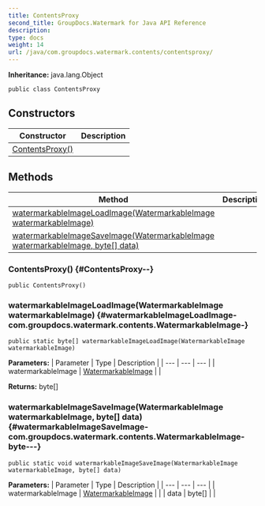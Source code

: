 ```yaml
---
title: ContentsProxy
second_title: GroupDocs.Watermark for Java API Reference
description: 
type: docs
weight: 14
url: /java/com.groupdocs.watermark.contents/contentsproxy/
---
```

**Inheritance:**
java.lang.Object
```
public class ContentsProxy
```
## Constructors

| Constructor | Description |
| --- | --- |
| [ContentsProxy()](#ContentsProxy--) |  |
## Methods

| Method | Description |
| --- | --- |
| [watermarkableImageLoadImage(WatermarkableImage watermarkableImage)](#watermarkableImageLoadImage-com.groupdocs.watermark.contents.WatermarkableImage-) |  |
| [watermarkableImageSaveImage(WatermarkableImage watermarkableImage, byte[] data)](#watermarkableImageSaveImage-com.groupdocs.watermark.contents.WatermarkableImage-byte---) |  |
### ContentsProxy() {#ContentsProxy--}
```
public ContentsProxy()
```


### watermarkableImageLoadImage(WatermarkableImage watermarkableImage) {#watermarkableImageLoadImage-com.groupdocs.watermark.contents.WatermarkableImage-}
```
public static byte[] watermarkableImageLoadImage(WatermarkableImage watermarkableImage)
```




**Parameters:**
| Parameter | Type | Description |
| --- | --- | --- |
| watermarkableImage | [WatermarkableImage](../../com.groupdocs.watermark.contents/watermarkableimage) |  |

**Returns:**
byte[]
### watermarkableImageSaveImage(WatermarkableImage watermarkableImage, byte[] data) {#watermarkableImageSaveImage-com.groupdocs.watermark.contents.WatermarkableImage-byte---}
```
public static void watermarkableImageSaveImage(WatermarkableImage watermarkableImage, byte[] data)
```




**Parameters:**
| Parameter | Type | Description |
| --- | --- | --- |
| watermarkableImage | [WatermarkableImage](../../com.groupdocs.watermark.contents/watermarkableimage) |  |
| data | byte[] |  |

